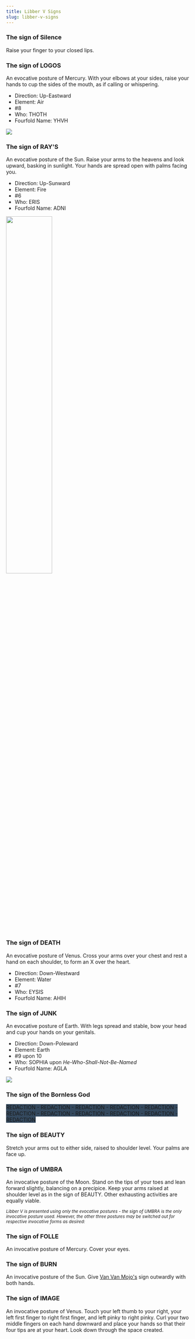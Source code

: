 ```yaml
---
title: Libber V Signs
slug: libber-v-signs
---
```


### The sign of Silence
Raise your finger to your closed lips.

### The sign of LOGOS
An evocative posture of Mercury. With your elbows at your sides, raise your hands to cup the sides of the mouth, as if calling or whispering.

* Direction: Up-Eastward
* Element: Air
* #8
* Who: THOTH
* Fourfold Name: YHVH

<img class="right nozoom" src="/image/re.png" style="width: auto">

### The sign of RAY'S
An evocative posture of the Sun. Raise your arms to the heavens and look upward, basking in sunlight. Your hands are spread open with palms facing you.

* Direction: Up-Sunward
* Element: Fire
* #6
* Who: ERIS
* Fourfold Name: ADNI

<img src="/image/pan.sm.png" style="width: 50%">

### The sign of DEATH
An evocative posture of Venus. Cross your arms over your chest and rest a hand on each shoulder, to form an X over the heart.

* Direction: Down-Westward
* Element: Water
* #7
* Who: EYSIS
* Fourfold Name: AHIH



### The sign of JUNK
An evocative posture of Earth. With legs spread and stable, bow your head and cup your hands on your genitals.

* Direction: Down-Poleward
* Element: Earth
* #9 upon 10
* Who: SOPHIA upon *He-Who-Shall-Not-Be-Named*
* Fourfold Name: AGLA

<img src="/image/00101.sm.png">

### The sign of the Bornless God
<span style="background-color: #34495e">REDACTION - REDACTION - REDACTION - REDACTION - REDACTION - REDACTION - REDACTION - REDACTION - REDACTION - REDACTION - REDACTION</span>

### The sign of BEAUTY
Stretch your arms out to either side, raised to shoulder level. Your palms are face up.

### The sign of UMBRA
An invocative posture of the Moon. Stand on the tips of your toes and lean forward slightly, balancing on a precipice. Keep your arms raised at shoulder level as in the sign of BEAUTY. Other exhausting activities are equally viable.

*<small>Libber V is presented using only the evocative postures - the sign of UMBRA is the only invocative posture used. However, the other three postures may be switched out for respective invocative forms as desired:</small>*

### The sign of FOLLE
An invocative posture of Mercury.  Cover your eyes.

### The sign of BURN
An invocative posture of the Sun. Give [Van Van Mojo's](/nom/beati#vanvanmojo) sign outwardly with both hands.

### The sign of IMAGE
An invocative posture of Venus. Touch your left thumb to your right, your left first finger to right first finger, and left pinky to right pinky. Curl your two middle fingers on each hand downward and place your hands so that their four tips are at your heart. Look down through the space created.
